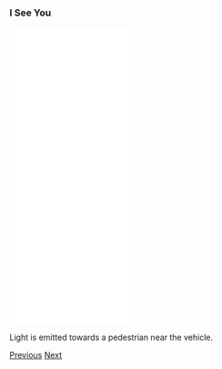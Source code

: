 
### I See You

<div class="text-center">
  <iframe src="./i-see-you.html" style="width: 220px; height: 520px; border: 0px"></iframe>
  <p class="lead">
    Light is emitted towards a pedestrian near the vehicle. 
  </p>
  <a class="btn btn-primary btn-lg" tabindex="-1" role="button"  href="{{site.baseurl}}/">Previous</a>
  <a class="btn btn-primary btn-lg" tabindex="-1" role="button"  href="{{site.baseurl}}/scenario/i-watch-you">Next</a>
</div>

